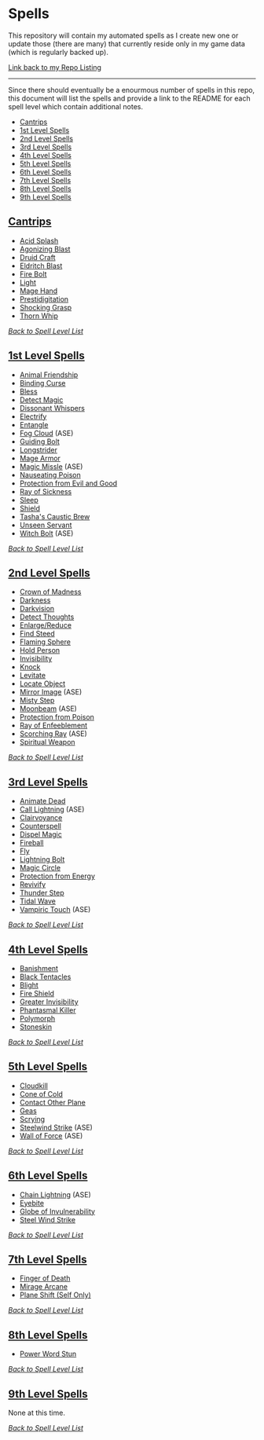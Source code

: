 # Spells
This repository will contain my automated spells as I create new one or update those (there are many) that currently reside only in my game data (which is regularly backed up).

[Link back to my Repo Listing](https://github.com/Jeznar/GitRepo)

---

Since there should eventually be a enourmous number of spells in this repo, this document will list the spells and provide a link to the README for each spell level which contain additional notes.

* [Cantrips](#cantrips)
* [1st Level Spells](#1st-level-spells)
* [2nd Level Spells](#2nd-level-spells)
* [3rd Level Spells](#3rd-level-spells)
* [4th Level Spells](#4th-level-spells)
* [5th Level Spells](#5th-level-spells)
* [6th Level Spells](#6th-level-spells)
* [7th Level Spells](#7th-level-spells)
* [8th Level Spells](#8th-level-spells)
* [9th Level Spells](#9th-level-spells)

## [Cantrips](Cantrips)

* [Acid Splash](Cantrips#acid-splash)
* [Agonizing Blast](Cantrips#agonizing-blast)
* [Druid Craft](Cantrips#druid-craft)
* [Eldritch Blast](Cantrips#eldritch-blast)
* [Fire Bolt](Cantrips#fire-bolt)
* [Light](Cantrips#light)
* [Mage Hand](Cantrips#mage-hand)
* [Prestidigitation](Cantrips#prestidigitation)
* [Shocking Grasp](Cantrips#shocking-grasp)
* [Thorn Whip](Cantrips#thorn-whip)

[*Back to Spell Level List*](#spells)

## [1st Level Spells](1st_Level)

* [Animal Friendship](1st_Level#animal-friendship)
* [Binding Curse](1st_Level#binding-curse)
* [Bless](1st_Level#bless)
* [Detect Magic](1st_Level#detect-magic)
* [Dissonant Whispers](1st_Level#dissonant-whispers)
* [Electrify](1st_Level#electrify)
* [Entangle](1st_Level#entangle)
* [Fog Cloud](1st_Level#fog-cloud) (ASE)
* [Guiding Bolt](1st_Level#guiding-bolt)
* [Longstrider](1st_Level#longstrider)
* [Mage Armor](1st_Level#mage-armor)
* [Magic Missle](1st_Level#magic-missle) (ASE)
* [Nauseating Poison](1st_Level#nauseating-poison)
* [Protection from Evil and Good](1st_Level#protection-from-evil-and-good)
* [Ray of Sickness](1st_Level#ray-of-sickness)
* [Sleep](1st_Level#sleep)
* [Shield](1st_Level#shield)
* [Tasha's Caustic Brew](1st_Level#tasha-caustic-brew)
* [Unseen Servant](1st_Level#unseen-servant)
* [Witch Bolt](1st_Level#witch-bolt) (ASE)

[*Back to Spell Level List*](#spells)

## [2nd Level Spells](2nd_Level)

* [Crown of Madness](2nd_Level#crown-of-madness)
* [Darkness](2nd_Level#darkness)
* [Darkvision](2nd_Level#darkvision)
* [Detect Thoughts](2nd_Level#detect-thoughts)
* [Enlarge/Reduce](2nd_Level#enlargereduce)
* [Find Steed](2nd_Level#find-steed)
* [Flaming Sphere](2nd_Level#flaming-sphere)
* [Hold Person](2nd_Level#hold-person)
* [Invisibility](2nd_Level#invisibility)
* [Knock](2nd_Level#knock)
* [Levitate](2nd_Level#levitate)
* [Locate Object](2nd_Level#locate-object)
* [Mirror Image](2nd_Level#mirror-image) (ASE)
* [Misty Step](2nd_Level#misty-step)
* [Moonbeam](2nd_Level#moonbeam) (ASE)
* [Protection from Poison](#protection-from-poison)
* [Ray of Enfeeblement](2nd_Level#ray-of-enfeeblement)
* [Scorching Ray](2nd_Level#scorching-ray) (ASE)
* [Spiritual Weapon](2nd_Level#spiritual-weapon)

[*Back to Spell Level List*](#spells)

## [3rd Level Spells](3rd_Level)

* [Animate Dead](3rd_Level#animate-dead)
* [Call Lightning](3rd_Level#call-lightning) (ASE)
* [Clairvoyance](3rd_Level#clairvoyance)
* [Counterspell](3rd_Level#counterspell)
* [Dispel Magic](3rd_Level#dispel-magic)
* [Fireball](3rd_Level#fireball)
* [Fly](3rd_Level#fly)
* [Lightning Bolt](3rd_Level#lightning-bolt)
* [Magic Circle](3rd_Level#magic-circle)
* [Protection from Energy](3rd_Level#protection-from-energy)
* [Revivify](3rd_Level#revivify)
* [Thunder Step](3rd_Level#thunder-step)
* [Tidal Wave](3rd_Level#tidal-wave)
* [Vampiric Touch](3rd_Level#vampiric-touch) (ASE)

[*Back to Spell Level List*](#spells)

## [4th Level Spells](4th_Level)

* [Banishment](4th_Level#banishment)
* [Black Tentacles](4th_Level#black-tentacles)
* [Blight](4th_Level#blight)
* [Fire Shield](4th_Level#fire-shield)
* [Greater Invisibility](4th_Level#greater-invisibility)
* [Phantasmal Killer](4th_Level#phantasmal-killer)
* [Polymorph](4th_Level#polymorph)
* [Stoneskin](4th_Level#stoneskin)

[*Back to Spell Level List*](#spells)

## [5th Level Spells](5th_Level)

* [Cloudkill](5th_Level#cloudkill)
* [Cone of Cold](5th_Level#cone-of-cold)
* [Contact Other Plane](5th_Level#contact-other-plane)
* [Geas](5th_Level#geas)
* [Scrying](5th_Level#scrying)
* [Steelwind Strike](5th_Level#steelwind-strike) (ASE)
* [Wall of Force](5th_Level#wall-of-force) (ASE)

[*Back to Spell Level List*](#spells)

## [6th Level Spells](6th_Level)

* [Chain Lightning](6th_Level#chain-lightning) (ASE)
* [Eyebite](6th_Level#eyebite)
* [Globe of Invulnerability](6th_Level#globe-of-invulnerability)
* [Steel Wind Strike](6th_Level#steel-wind-strike)

[*Back to Spell Level List*](#spells)

## [7th Level Spells](7th_Level)

* [Finger of Death](7th_Level#finger_of_death)
* [Mirage Arcane](#mirage_arcane)
* [Plane Shift (Self Only)](7th_Level#plane-shift-self-only)

[*Back to Spell Level List*](#spells)

## [8th Level Spells](8th_Level)

* [Power Word Stun](8th_Level#power-word-stun)

[*Back to Spell Level List*](#spells)

## [9th Level Spells](9th_Level)

None at this time.

[*Back to Spell Level List*](#spells)
